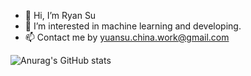 - 👋 Hi, I’m Ryan Su
- 👀 I’m interested in machine learning and developing.
- 📫 Contact me by yuansu.china.work@gmail.com

![Anurag's GitHub stats](https://github-readme-stats.vercel.app/api?username=suyuan32)

<!---
suyuan32/suyuan32 is a ✨ special ✨ repository because its `README.md` (this file) appears on your GitHub profile.
You can click the Preview link to take a look at your changes.
--->
